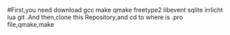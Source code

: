 #First,you need download gcc make qmake  freetype2 libevent sqlite irrlicht lua git .And then,clone this Repository,and  cd to where is .pro file,qmake,make
